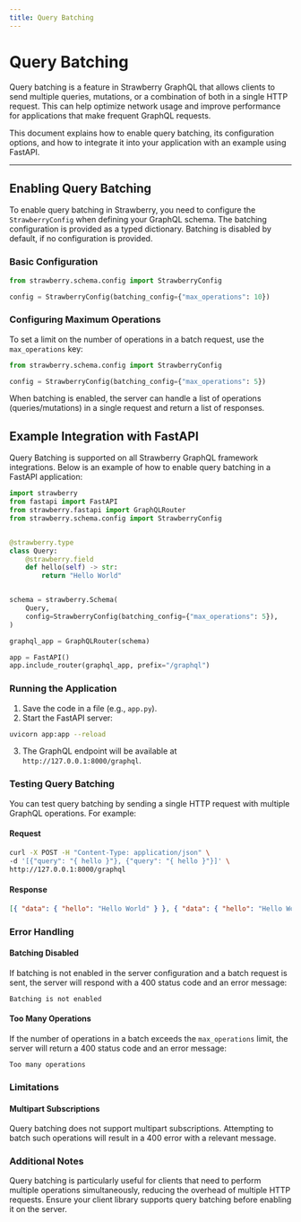 ```yaml
---
title: Query Batching
---
```


# Query Batching

Query batching is a feature in Strawberry GraphQL that allows clients to send
multiple queries, mutations, or a combination of both in a single HTTP request.
This can help optimize network usage and improve performance for applications
that make frequent GraphQL requests.

This document explains how to enable query batching, its configuration options,
and how to integrate it into your application with an example using FastAPI.

---

## Enabling Query Batching

To enable query batching in Strawberry, you need to configure the
`StrawberryConfig` when defining your GraphQL schema. The batching configuration
is provided as a typed dictionary. Batching is disabled by default, if no
configuration is provided.

### Basic Configuration

```python
from strawberry.schema.config import StrawberryConfig

config = StrawberryConfig(batching_config={"max_operations": 10})
```

### Configuring Maximum Operations

To set a limit on the number of operations in a batch request, use the
`max_operations` key:

```python
from strawberry.schema.config import StrawberryConfig

config = StrawberryConfig(batching_config={"max_operations": 5})
```

When batching is enabled, the server can handle a list of operations
(queries/mutations) in a single request and return a list of responses.

## Example Integration with FastAPI

Query Batching is supported on all Strawberry GraphQL framework integrations.
Below is an example of how to enable query batching in a FastAPI application:

```python
import strawberry
from fastapi import FastAPI
from strawberry.fastapi import GraphQLRouter
from strawberry.schema.config import StrawberryConfig


@strawberry.type
class Query:
    @strawberry.field
    def hello(self) -> str:
        return "Hello World"


schema = strawberry.Schema(
    Query,
    config=StrawberryConfig(batching_config={"max_operations": 5}),
)

graphql_app = GraphQLRouter(schema)

app = FastAPI()
app.include_router(graphql_app, prefix="/graphql")
```

### Running the Application

1. Save the code in a file (e.g., `app.py`).
2. Start the FastAPI server:

```bash
uvicorn app:app --reload
```

3. The GraphQL endpoint will be available at `http://127.0.0.1:8000/graphql`.

### Testing Query Batching

You can test query batching by sending a single HTTP request with multiple
GraphQL operations. For example:

#### Request

```bash
curl -X POST -H "Content-Type: application/json" \
-d '[{"query": "{ hello }"}, {"query": "{ hello }"}]' \
http://127.0.0.1:8000/graphql
```

#### Response

```json
[{ "data": { "hello": "Hello World" } }, { "data": { "hello": "Hello World" } }]
```

### Error Handling

#### Batching Disabled

If batching is not enabled in the server configuration and a batch request is
sent, the server will respond with a 400 status code and an error message:

```text
Batching is not enabled
```

#### Too Many Operations

If the number of operations in a batch exceeds the `max_operations` limit, the
server will return a 400 status code and an error message:

```text
Too many operations
```

### Limitations

#### Multipart Subscriptions

Query batching does not support multipart subscriptions. Attempting to batch
such operations will result in a 400 error with a relevant message.

### Additional Notes

Query batching is particularly useful for clients that need to perform multiple
operations simultaneously, reducing the overhead of multiple HTTP requests.
Ensure your client library supports query batching before enabling it on the
server.
